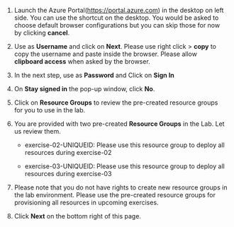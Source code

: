 1. Launch the Azure Portal(https://portal.azure.com) in the desktop on left side. You can use the shortcut on the desktop. You would be asked to choose default browser configurations but you can skip those for now by clicking **cancel**. 

2. Use **<inject key="AzureAdUserEmail"></inject>** as **Username** and click on **Next**.  Please use right click > **copy** to copy the username and paste inside the browser. Please allow **clipboard access** when asked by the browser. 

3. In the next step, use **<inject key="AzureAdUserPassword"></inject>** as **Password**  and Click on **Sign In**

4. On **Stay signed in** the pop-up window, click **No**. 
   
5. Click on **Resource Groups** to review the pre-created resource groups for you to use in the lab. 

6. You are provided with two pre-created **Resource Groups** in the Lab. Let us review them. 

   * exercise-02-UNIQUEID: Please use this resource group to deploy all resources during exercise-02

   * exercise-03-UNIQUEID: Please use this resource group to deploy all resources during exercise-03 

7. Please note that you do not have rights to create new resource groups in the lab environment. Please use the pre-created resource groups for provisioning all resources in upcoming exercises.  

8. Click **Next** on the bottom right of this page.
